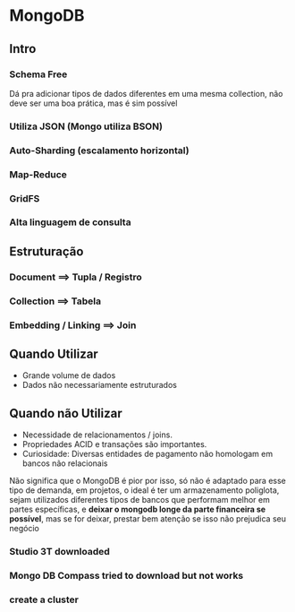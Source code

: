 # MongoDB

## Intro

### Schema Free

Dá pra adicionar tipos de dados diferentes em uma mesma collection, não deve ser uma boa prática, mas é sim possível

### Utiliza JSON (Mongo utiliza BSON)

### Auto-Sharding (escalamento horizontal)

### Map-Reduce

### GridFS

### Alta linguagem de consulta

## Estruturação

### Document ==> Tupla / Registro

### Collection ==> Tabela

### Embedding / Linking ==> Join

## Quando Utilizar

- Grande volume de dados
- Dados não necessariamente estruturados

## Quando não Utilizar

- Necessidade de relacionamentos / joins.
- Propriedades ACID e transações são importantes.
- Curiosidade: Diversas entidades de pagamento não homologam em bancos não relacionais

Não significa que o MongoDB é pior por isso, só não é adaptado para esse tipo de demanda, em projetos, o ideal é ter um armazenamento poliglota, sejam utilizados diferentes tipos de bancos que performam melhor em partes específicas, e **deixar o mongodb longe da parte financeira se possível**, mas se for deixar, prestar bem atenção se isso não prejudica seu negócio

### Studio 3T downloaded 

### Mongo DB Compass tried to download but not works

### create a cluster
